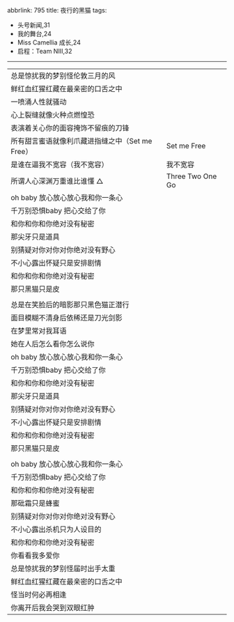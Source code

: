 abbrlink: 795
title: 夜行的黑猫
tags:
  - 头号新闻,31
  - 我的舞台,24
  - Miss Camellia 成长,24
  - 启程：Team NIII,32
---
|      |      |
|--|--|
|总是惊扰我的梦别怪伦敦三月的风|      |
|鲜红血红猩红藏在最亲密的口舌之中|      |
|一喷涌人性就骚动|      |
|心上裂缝就像火种点燃惶恐|      |
|表演着关心你的面容掩饰不留痕的刀锋|      |
|所有甜言蜜语就像利爪藏进指缝之中（Set me Free）|Set me Free|
|是谁在逼我不宽容（我不宽容）|我不宽容|
|所谓人心深渊万重谁比谁懂 △|Three Two One Go|
|oh baby 放心放心放心我和你一条心|      |
|千万别恐惧baby 把心交给了你|      |
|和你和你和你绝对没有秘密|      |
|那尖牙只是道具|      |
|别猜疑对你对你对你绝对没有野心|      |
|不小心露出怀疑只是安排剧情|      |
|和你和你和你绝对没有秘密|      |
|那只黑猫只是皮|      |
|      |      |
|总是在笑脸后的暗影那只黑色猫正潜行|      |
|面目模糊不清身后依稀还是刀光剑影|      |
|在梦里常对我耳语|      |
|她在人后怎么看你怎么说你|      |
|oh baby 放心放心放心我和你一条心|      |
|千万别恐惧baby 把心交给了你|      |
|和你和你和你绝对没有秘密|      |
|那尖牙只是道具|      |
|别猜疑对你对你对你绝对没有野心|      |
|不小心露出怀疑只是安排剧情|      |
|和你和你和你绝对没有秘密|      |
|那只黑猫只是皮|      |
|      |      |
|oh baby 放心放心放心我和你一条心|      |
|千万别恐惧baby 把心交给了你|      |
|和你和你和你绝对没有秘密|      |
|那砒霜只是蜂蜜|      |
|别猜疑对你对你对你绝对没有野心|      |
|不小心露出杀机只为人设目的|      |
|和你和你和你绝对没有秘密|      |
|你看看我多爱你|      |
|总是惊扰我的梦别怪届时出手太重|      |
|鲜红血红猩红藏在最亲密的口舌之中|      |
|怪当时何必再相逢|      |
|你离开后我会哭到双眼红肿|      |
